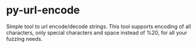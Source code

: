 # py-url-encode
Simple tool to url encode/decode strings. This tool supports encoding of all characters, only special characters and space instead of %20, for all your fuzzing needs.
